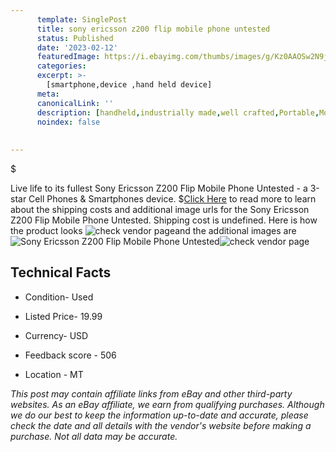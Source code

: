```yaml
---
      template: SinglePost
      title: sony ericsson z200 flip mobile phone untested
      status: Published
      date: '2023-02-12'
      featuredImage: https://i.ebayimg.com/thumbs/images/g/Kz0AAOSw2N9jDznf/s-l225.jpg
      categories: 
      excerpt: >-
        [smartphone,device ,hand held device]
      meta:
      canonicalLink: ''
      description: [handheld,industrially made,well crafted,Portable,Mobile,Compact,Convenient,Lightweight,Maneuverable,Man-portable,Miniature,Carriable,Hand-held,Light,Holdable,Transportable,Mobile device,Pocket-sized,On-the-go,Wireless,Cordless,Compact size,Convenient size, smartphone,device ,hand held device]
      noindex: false
      
        
---
```

$

Live life to its fullest Sony Ericsson Z200 Flip Mobile Phone Untested - a 3-star Cell Phones & Smartphones device.
$[Click Here](https://www.ebay.com/itm/185751917957?hash=item2b3fad5585%3Ag%3AKz0AAOSw2N9jDznf&mkevt=1&mkcid=1&mkrid=711-53200-19255-0&campid=%253CePNCampaignId%253E&customid=%253CreferenceId%253E&toolid=10049) to read more to learn about the shipping costs and additional image urls for the Sony Ericsson Z200 Flip Mobile Phone Untested. Shipping cost is undefined. Here is how the product looks ![check vendor page](https://i.ebayimg.com/thumbs/images/g/Kz0AAOSw2N9jDznf/s-l225.jpg)and the additional images are![Sony Ericsson Z200 Flip Mobile Phone Untested](https://i.ebayimg.com/images/g/Kz0AAOSw2N9jDznf/s-l1600.jpg)![check vendor page](https://origin-galleryplus.ebayimg.com/ws/web/185751917957_2_0_1/225x225.jpg,https://origin-galleryplus.ebayimg.com/ws/web/185751917957_3_0_1/225x225.jpg,https://origin-galleryplus.ebayimg.com/ws/web/185751917957_4_0_1/225x225.jpg,https://origin-galleryplus.ebayimg.com/ws/web/185751917957_5_0_1/225x225.jpg,https://origin-galleryplus.ebayimg.com/ws/web/185751917957_6_0_1/225x225.jpg,https://origin-galleryplus.ebayimg.com/ws/web/185751917957_7_0_1/225x225.jpg,https://origin-galleryplus.ebayimg.com/ws/web/185751917957_8_0_1/225x225.jpg,https://origin-galleryplus.ebayimg.com/ws/web/185751917957_9_0_1/225x225.jpg)



 ## Technical Facts 



     
      

 - Condition- Used 


      

 - Listed Price- 19.99 


      

 - Currency- USD 


      

 - Feedback score - 506 


      

 - Location - MT 


      
      

 *_This post may contain affiliate links from eBay and other third-party websites. As an eBay affiliate, we earn from qualifying purchases. Although we do our best to keep the information up-to-date and accurate, please check the date and all details with the vendor's website before making a purchase. Not all data may be accurate._*






